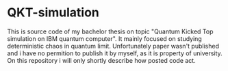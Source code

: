 # QKT-simulation

This is source code of my bachelor thesis on topic "Quantum Kicked Top simulation on IBM quantum computer".
It mainly focused on studying deterministic chaos in quantum limit.
Unfortunately paper wasn't published and i have no permition to publish it by myself, as it is property of university.
On this repository i will only shortly describe how posted code act.
